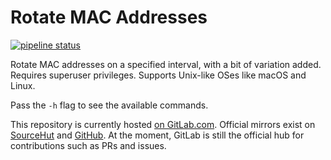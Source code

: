 # Rotate MAC Addresses

[![pipeline status](https://gitlab.com/louis.jackman/rotate-mac-address/badges/master/pipeline.svg)](https://gitlab.com/louis.jackman/rotate-mac-address/-/commits/master)

Rotate MAC addresses on a specified interval, with a bit of variation added.
Requires superuser privileges. Supports Unix-like OSes like macOS and Linux.

Pass the `-h` flag to see the available commands.

This repository is currently hosted [on
GitLab.com](https://gitlab.com/louis.jackman/rotate-mac-address). Official
mirrors exist on
[SourceHut](https://git.sr.ht/~louisjackman/rotate-mac-address) and
[GitHub](https://github.com/LouisJackman/rotate-mac-address). At the moment,
GitLab is still the official hub for contributions such as PRs and issues.


